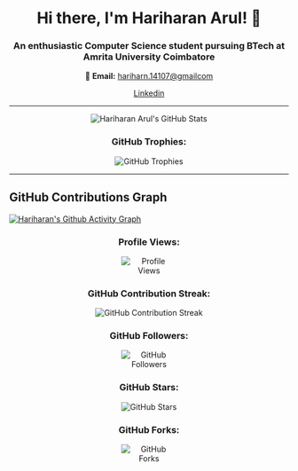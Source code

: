 <div align="center">
  <h1>Hi there, I'm Hariharan Arul! 👋</h1>
  <h3>An enthusiastic Computer Science student pursuing BTech at Amrita University Coimbatore</h3>
</div>

<div align="center">
  <p>📧 <b>Email:</b> <a href="mailto:hariharn.14107@gmailcom">hariharn.14107@gmailcom</a></p>
  <p><a href="www.linkedin.com/in/hariharan-arul">Linkedin</a></p>
</div>

---

<div align="center">
  <img src="https://github-readme-stats.vercel.app/api?username=Hariharan-Arul&show_icons=true&theme=radical" alt="Hariharan Arul's GitHub Stats" style="max-width: 400px;">
</div>

<div align="center">
  <h3>GitHub Trophies:</h3>
  <img src="https://github-profile-trophy.vercel.app/?username=Hariharan-Arul&theme=radical&column=7&margin-w=10" alt="GitHub Trophies" style="max-width: 400px;">
</div>

---

## GitHub Contributions Graph
[![Hariharan's Github Activity Graph](https://github-readme-activity-graph.vercel.app/graph?username=Hariharan-Arul&theme=github-dark)](https://github.com/Hariharan-Arul)


<div align="center">
  <h3>Profile Views:</h3>
  <img src="https://komarev.com/ghpvc/?username=Hariharan-Arul" alt="Profile Views" style="max-width: 100px;">
</div>

<div align="center">
  <h3>GitHub Contribution Streak:</h3>
  <img src="https://github-readme-streak-stats.herokuapp.com/?user=Hariharan-Arul" alt="GitHub Contribution Streak" style="max-width: 400px;">
</div>

<div align="center">
  <h3>GitHub Followers:</h3>
  <img src="https://img.shields.io/github/followers/Hariharan-Arul?style=social" alt="GitHub Followers" style="max-width: 100px;">
</div>

<div align="center">
  <h3>GitHub Stars:</h3>
  <img src="https://img.shields.io/github/stars/Hariharan-Arul?style=social" alt="GitHub Stars" style="max-width: 100px;">
</div>

<div align="center">
  <h3>GitHub Forks:</h3>
  <img src="https://img.shields.io/github/forks/Hariharan-Arul/Hariharan-Arul?style=social" alt="GitHub Forks" style="max-width: 100px;">
</div>
